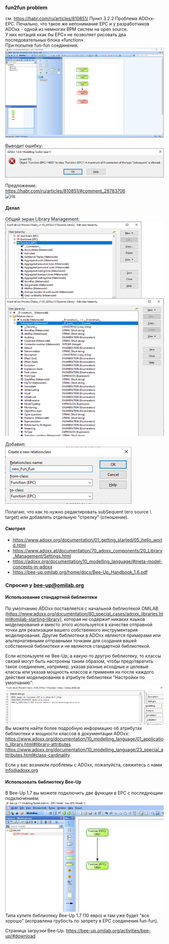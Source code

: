 ### fun2fun problem 
см. https://habr.com/ru/articles/810851/
Пункт 3.2.2 Проблема ADOxx-EPC. Печально, что такое же непонимание ЕРС и у разработчиков ADOxx - одной из немногих BPM систем на open source.   
У них нотация «как бы ЕРС» не позволяет рисовать два последовательных блока «function».  
При попытке fun-fun соединения:  
![ris](https://github.com/bpmbpm/doc/blob/main/BPM/enBPM/ADOxx/problem/pic/ToolKit_v1.png)

Выводит ошибку:  
![ris](https://github.com/bpmbpm/doc/blob/main/BPM/enBPM/ADOxx/problem/pic/Function-Function.png)

Предложение:  
https://habr.com/ru/articles/810851/#comment_28783706   
![ris](https://habrastorage.org/r/w1560/getpro/habr/upload_files/49c/da9/209/49cda92099fa2542b0e35e42f22ab730.png)

#### Делал
Общий экран Library Management:  
![ris](https://github.com/bpmbpm/doc/blob/main/BPM/enBPM/ADOxx/problem/pic/Function-Function_3.png)

Добавил:  
![ris](https://github.com/bpmbpm/doc/blob/main/BPM/enBPM/ADOxx/problem/pic/new_rel_1.png)

Полагаю, что как то нужно редактировать subSequent (его source \ target) или добавлять отдельную "стрелку" (отношение). 
#### Смотрел
- https://www.adoxx.org/documentation/01_getting_started/05_hello_world.html
- https://www.adoxx.at/documentation/70_adoxx_components/20_Library_Management/Settings.html
- https://adoxx.org/documentation/10_modelling_language/#meta-model-concepts-in-adoxx
- https://bee-up.omilab.org/home/docs/Bee-Up_Handbook_1.6.pdf

### Спросил у bee-up@omilab.org
#### Использование стандартной библиотеки
По умолчанию ADOxx поставляется с начальной библиотекой OMiLAB (https://www.adoxx.org/documentation/80_special_cases/adoxx_libraries.html#omilab-starting-library), которая не содержит никаких языков моделирования и вместо этого используется в качестве отправной точки для реализации вашего собственного инструментария моделирования. Другие библиотеки в ADOxx являются примерами или альтернативными отправными точками для создания вашей собственной библиотеки и не являются стандартной библиотекой.

Если используете не Bee-Up, а какую-то другую библиотеку, то классы связей могут быть настроены таким образом, чтобы предотвратить такое соединение, например, указав разные исходные и целевые классы или указав мощность классов и применяя их после каждого действия моделирования в атрибуте библиотеки "Настройки по умолчанию":
![ris](https://github.com/bpmbpm/doc/blob/main/BPM/enBPM/ADOxx/problem/pic/ado2.png)
Вы можете найти более подробную информацию об атрибутах библиотеки и мощности классов в документации ADOxx: https://www.adoxx.org/documentation/10_modelling_language/01_application_library.html#library-attributes
https://www.adoxx.org/documentation/10_modelling_language/23_special_attributes.html#class-cardinality
 
Если у вас возникли проблемы с ADOxx, пожалуйста, свяжитесь с нами info@adoxx.org 

#### Использовать библиотеку Bee-Up
В Bee-Up 1.7 вы можете подключить две функции в EPC с последующим подключением:
![ris](https://github.com/bpmbpm/doc/blob/main/BPM/enBPM/ADOxx/problem/pic/be1.png)
Типа купите библиотеку Bee-Up 1.7 (10 евро) и там уже будет "все хорошо" (исправлена грубость по запрету в EPC соединения fun-fun).

Страница загрузки Bee-Up: https://bee-up.omilab.org/activities/bee-up/#download
